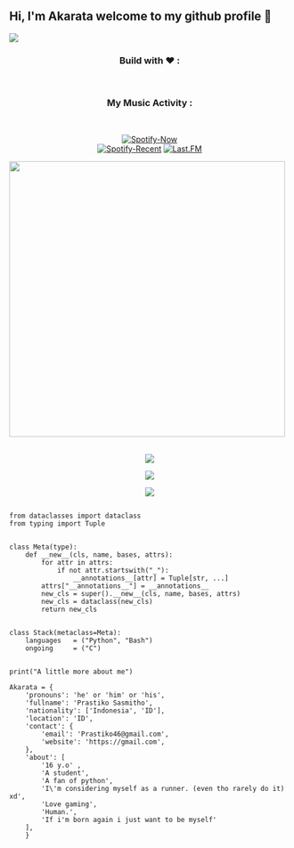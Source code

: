 <h2 "align=center">Hi, I'm Akarata welcome to my github profile 👋</h2>

<img src="https://telegra.ph/file/2f5ab3ce4a6844b91befd.jpg">

<h3 align="center"><b>Build with ♥ :</b></h3><br>

<h3 align="center"><b>My Music Activity :</b></h3><br>
<p align="center">
  <a href="https://open.spotify.com/user/31cp7hzra2mdsswfwdt3v3xst6re?si=_FwOYKYoTKW7VweXV3a4bQ" > <img src="https://spotify-github-profile.vercel.app/api/view?uid=31cp7hzra2mdsswfwdt3v3xst6re&cover_image=true&theme=novatorem" alt="Spotify-Now" /></a><br>
  <a href="https://open.spotify.com/user/31cp7hzra2mdsswfwdt3v3xst6re?si=_FwOYKYoTKW7VweXV3a4bQ" > <img src="https://spotify-recently-played-readme.vercel.app/api?user=31cp7hzra2mdsswfwdt3v3xst6re&width=400" alt="Spotify-Recent" /></a>
  <a href="https://www.last.fm/user/Akarata" > <img src="https://lastfm-recently-played.vercel.app/api?user=Akarata" alt="Last.FM" /></a>
</p>

<img src="https://camo.githubusercontent.com/992babdffd8c74a1502de375fbdf7e4d54773242/68747470733a2f2f6d656469612e67697068792e636f6d2f6d656469612f53576f536b4e36447854737a71494b4571762f67697068792e676966" width="495px">
</a>
<br>
<br><p align="center"><a href="https://github.com/Akarata"><img src="https://img.shields.io/badge/dynamic/json?logo=github&label=GitHub+Followers&labelColor=282c34&color=181717&query=%24.data.totalSubs&url=https%3A%2F%2Fapi.spencerwoo.com%2Fsubstats%2F%3Fsource%3Dgithub%26queryKey%3DAkarata&longCache=true"></a></p>
<p align="center"><a href="https://github.com/Akarata"><img src="https://github-readme-stats.vercel.app/api?username=Akarata&show_icons=true&theme=radical"></a></p>
<p align="center"><a href="https://github.com/Akarata"><img src="https://github-readme-stats.vercel.app/api/top-langs/?username=Akarata&theme=radical&layout=compact"></a></p>


```python3

from dataclasses import dataclass
from typing import Tuple


class Meta(type):
    def __new__(cls, name, bases, attrs):
        for attr in attrs:
            if not attr.startswith("_"):
                __annotations__[attr] = Tuple[str, ...]
        attrs["__annotations__"] = __annotations__
        new_cls = super().__new__(cls, name, bases, attrs)
        new_cls = dataclass(new_cls)
        return new_cls


class Stack(metaclass=Meta):
    languages   = ("Python", "Bash")
    ongoing     = ("C")


print("A little more about me")

Akarata = {
    'pronouns': 'he' or 'him' or 'his',
    'fullname': 'Prastiko Sasmitho',
    'nationality': ['Indonesia', 'ID'],
    'location': 'ID',
    'contact': {
        'email': 'Prastiko46@gmail.com',
        'website': 'https://gmail.com',
    },
    'about': [
        '16 y.o' ,
        'A student',
        'A fan of python',
        'I\'m considering myself as a runner. (even tho rarely do it) xd',
        'Love gaming',
        'Human.',
        'If i'm born again i just want to be myself'
    ],
    }
```
